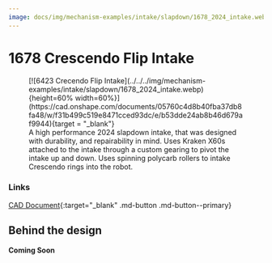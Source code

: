 ```yaml
---
image: docs/img/mechanism-examples/intake/slapdown/1678_2024_intake.webp
---
```


# 1678 Crescendo Flip Intake

<figure markdown="span">
[![6423 Crecendo Flip Intake](../../../img/mechanism-examples/intake/slapdown/1678_2024_intake.webp){height=60% width=60%}](https://cad.onshape.com/documents/05760c4d8b40fba37db8fa48/w/f31b499c519e8471cced93dc/e/b53dde24ab8b46d679af9944){target = "_blank"}
<figcaption>A high performance 2024 slapdown intake, that was designed with durability, and repairability in mind. Uses Kraken X60s attached to the intake through a custom gearing to pivot the intake up and down. Uses spinning polycarb rollers to intake Crescendo rings into the robot.</figcaption>
</figure>

### Links

[CAD Document](https://cad.onshape.com/documents/05760c4d8b40fba37db8fa48/w/f31b499c519e8471cced93dc/e/b53dde24ab8b46d679af9944 "CAD Document Link"){:target="_blank" .md-button .md-button--primary}

## Behind the design

**Coming Soon**


<br>